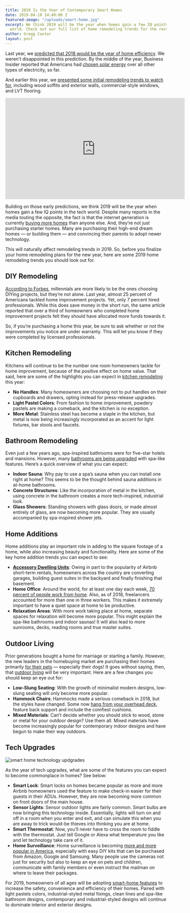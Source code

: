 ```yaml
---
title: 2019 Is the Year of Contemporary Smart Homes
date: 2019-04-10 14:49:00 Z
featured-image: "/uploads/smart-home.jpg"
excerpt: We think 2019 will be the year when homes gain a few IQ points in the tech
  world. Check out our full list of home remodeling trends for the rest of 2019.
author: Gregg Cantor
layout: post
---
```


Last year, we [predicted that 2018 would be the year of home efficiency](/2018-home-remodeling-trends/). We weren't disappointed in this prediction. By the middle of the year, Business Insider reported that Americans had [chosen solar energy](https://www.businessinsider.com/more-solar-power-than-any-type-of-electricity-2018-6) over all other types of electricity, so far.

And earlier this year, we [presented some initial remodeling trends to watch for](/4-home-remodeling-trends-to-watch-for-2019/), including wood soffits and exterior walls, commercial-style windows, and LVT flooring.

<div class="flex-video">
  <iframe width="560" height="315" src="https://www.youtube.com/embed/KaSK9W0z9no?rel=0&amp;showinfo=0" frameborder="0" allow="autoplay; encrypted-media" allowfullscreen></iframe>
</div>

Building on those early predictions, we think 2019 will be the year when homes gain a few IQ points in the tech world. Despite many reports in the media touting the opposite, the fact is that the internet generation is currently [buying more homes](https://www.usatoday.com/story/money/2018/05/07/millennials-buying-first-home-skip-starter-house-buy-dream/582309002/) than anyone else. And, they’re not just purchasing starter homes. Many are purchasing their high-end dream homes — or building them — and convincing their parents to adopt newer technology.

This will naturally affect remodeling trends in 2019. So, before you finalize your home remodeling plans for the new year, here are some 2019 home remodeling trends you should look out for.

## DIY Remodeling

[According to Forbes](https://www.forbes.com/sites/jamiegold/2018/10/26/five-home-improvement-trends-to-watch-in-2019/#66e708677a55), millennials are more likely to be the ones choosing DIYing projects, but they’re not alone. Last year, almost 25 percent of Americans tackled home improvement projects. Yet, only 7 percent hired professionals. While this does save money in the short run, the same article reported that over a third of homeowners who completed home improvement projects felt they should have allocated more funds towards it. 

So, if you’re purchasing a home this year, be sure to ask whether or not the improvements you notice are under warranty. This will let you know if they were completed by licensed professionals.

## Kitchen Remodeling

Kitchens will continue to be the number one room homeowners tackle for home improvement, because of the positive effect on home value. That said, here are some of the highlights you can expect in [kitchen remodeling](/san-diego-kitchen-remodeling-services) this year:

- **No Handles**: Many homeowners are choosing not to put handles on their cupboards and drawers, opting instead for press-release upgrades.
- **Light Pastel Colors**: From fashion to home improvement, powdery pastels are making a comeback, and the kitchen is no exception. 
- **More Metal**: Stainless steel has become a staple in the kitchen, but metal is now being increasingly incorporated as an accent for light fixtures, bar stools and faucets. 

## Bathroom Remodeling

Even just a few years ago, spa-inspired bathrooms were for five-star hotels and mansions. However, many [bathrooms are being upgraded](/san-diego-bathroom-remodeling-services) with spa-like features. Here’s a quick overview of what you can expect:

- **Indoor Sauna**: Why pay to use a spa’s sauna when you can install one right at home? This seems to be the thought behind sauna additions in at-home bathrooms.
- **Concrete Structures**: Like the incorporation of metal in the kitchen, using concrete in the bathroom creates a more tech-inspired, industrial look.
- **Glass Showers**: Standing showers with glass doors, or made almost entirely of glass, are now becoming more popular. They are usually accompanied by spa-inspired shower jets.

## Home Additions

Home additions play an important role in adding to the square footage of a home, while also increasing beauty and functionality. Here are some of the key home addition trends you can expect to see:

- **[Accessory Dwelling Units](/san-diego-in-law-suites)**: Owing in part to the popularity of Airbnb short-term rentals, homeowners across the country are converting garages, building guest suites in the backyard and finally finishing that basement.
- **Home Office**: Around the world, for at least one day each week, [70 percent of people work from home](https://www.cnbc.com/2018/05/30/70-percent-of-people-globally-work-remotely-at-least-once-a-week-iwg-study.html). Also, as of 2018, freelancers accounted for more than one in three workers. This makes it extremely important to have a quiet space at home to be productive.
- **Relaxation Areas**: With more work taking place at home, separate spaces for relaxation will become more popular. This might explain the spa-like bathrooms and indoor saunas! It will also lead to more sunrooms, decks, reading rooms and true master suites.

## Outdoor Living

Prior generations bought a home for marriage or starting a family. However, the new leaders in the homebuying market are purchasing their homes primarily [for their pets](https://www.cnbc.com/2018/08/31/millennials-put-pets-first-when-buying-a-home.html) — especially their dogs! It goes without saying, then, that [outdoor living](/san-diego-outdoor-living-space-design) will be very important. Here are a few changes you should keep an eye out for:

- **Low-Slung Seating**: With the growth of minimalist modern designs, low-slung seating will only become more popular. 
- **Hammock Chairs**: Hammocks made a serious comeback in 2018, but the styles have changed. Some now [hang from your overhead deck](https://www.pinterest.com/pin/807270301930578188/), feature back support and include the comfiest cushions.
- **Mixed Materials**: Can’t decide whether you should stick to wood, stone or metal for your outdoor design? Use them all. Mixed materials have become increasingly popular for contemporary indoor designs and have begun to make their way outdoors.

## Tech Upgrades

![smart home technology updgrades](/uploads/smart-home-automation.jpg "Smart Home Technology Upgrades")

As the year of tech upgrades, what are some of the features you can expect to become commonplace in homes? See below:

- **Smart Lock**: Smart locks on homes became popular as more and more Airbnb homeowners used the feature to make check-in easier for their guests in their ADUs. However, they are now becoming more common on front doors of the main house.
- **Sensor Lights**: Sensor outdoor lights are fairly common. Smart bulbs are now bringing this technology inside. Essentially, lights will turn on and off in a room when you enter and exit, and can simulate this when you are away to trick would-be thieves into thinking you are at home.
- **Smart Thermostat**: Now, you’ll never have to cross the room to fiddle with the thermostat. Just tell Google or Alexa what temperature you like and let technology take care of it.
- **Home Surveillance**: Home surveillance is becoming [more and more popular in America](https://www.statista.com/statistics/228880/people-living-in-households-that-own-a-home-security-system-usa/), especially with easy DIY kits that can be purchased from Amazon, Google and Samsung. Many people use the cameras not just for security but also to keep an eye on pets and children, communicate with family members or even instruct the mailman on where to leave their packages.

For 2019, homeowners of all ages will be adopting [smart-home features](/incorporating-smart-home-tech-into-your-remodeling-project/) to increase the safety, convenience and efficiency of their homes. Paired with light pastels colors, industrial-styled metal fixings, clean lines and spa-like bathroom designs, contemporary and industrial-styled designs will continue to dominate interior and exterior designs.
